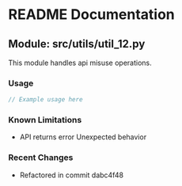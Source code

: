 # README Documentation

## Module: src/utils/util_12.py

This module handles api misuse operations.

### Usage

```javascript
// Example usage here
```

### Known Limitations

- API returns error Unexpected behavior

### Recent Changes

- Refactored in commit dabc4f48
